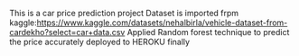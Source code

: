 This is a car price prediction project
Dataset is imported frpm kaggle:https://www.kaggle.com/datasets/nehalbirla/vehicle-dataset-from-cardekho?select=car+data.csv
Applied Random forest technique to predict the price accurately
deployed to HEROKU finally

